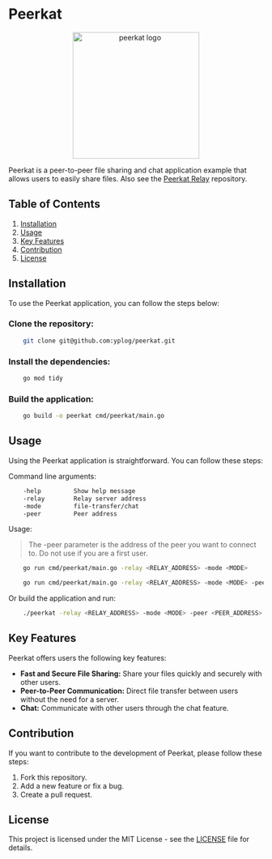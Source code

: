 # Peerkat

<p align="center">
    <img src="https://yalinpala.dev/projects/peerkat.png" alt="peerkat logo"  width="250" height="250">
</p>

Peerkat is a peer-to-peer file sharing and chat application example that allows users to easily share files.
Also see the [Peerkat Relay](https://github.com/yplog/peerkat-relay) repository.


## Table of Contents

1. [Installation](#installation)
2. [Usage](#usage)
3. [Key Features](#key-features)
4. [Contribution](#contribution)
5. [License](#license)

## Installation

To use the Peerkat application, you can follow the steps below:


### Clone the repository:

```bash
    git clone git@github.com:yplog/peerkat.git
```

### Install the dependencies:

```bash
    go mod tidy
```

### Build the application:

```bash
    go build -o peerkat cmd/peerkat/main.go
```

## Usage

Using the Peerkat application is straightforward. You can follow these steps:

Command line arguments:

```bash
    -help         Show help message
    -relay        Relay server address
    -mode         file-transfer/chat
    -peer         Peer address
```

Usage:

> The -peer parameter is the address of the peer you want to connect to. Do not use if you are a first user.

```bash
    go run cmd/peerkat/main.go -relay <RELAY_ADDRESS> -mode <MODE>
```

```bash
    go run cmd/peerkat/main.go -relay <RELAY_ADDRESS> -mode <MODE> -peer <PEER_ADDRESS>
```

Or build the application and run:

```bash
    ./peerkat -relay <RELAY_ADDRESS> -mode <MODE> -peer <PEER_ADDRESS>
```

## Key Features

Peerkat offers users the following key features:

- **Fast and Secure File Sharing:** Share your files quickly and securely with other users.
- **Peer-to-Peer Communication:** Direct file transfer between users without the need for a server.
- **Chat:** Communicate with other users through the chat feature.

## Contribution

If you want to contribute to the development of Peerkat, please follow these steps:

 1. Fork this repository.
 2. Add a new feature or fix a bug.
 3. Create a pull request.

## License

This project is licensed under the MIT License - see the [LICENSE](LICENSE) file for details.
